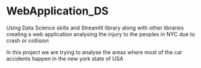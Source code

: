# WebApplication_DS
 Using Data Science skills and Streamlit library along with other libraries creating a web application analysing the injury to the peoples in NYC due to crash or collision

In this project we are trying to analyse the areas where most of the car accidents happen in the new york state of USA
